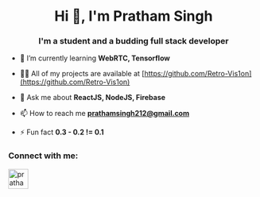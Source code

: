<h1 align="center">Hi 👋, I'm Pratham Singh</h1>
<h3 align="center">I'm a student and a budding full stack developer</h3>

- 🌱 I’m currently learning **WebRTC, Tensorflow**

- 👨‍💻 All of my projects are available at [https://github.com/Retro-Vis1on](https://github.com/Retro-Vis1on)

- 💬 Ask me about **ReactJS, NodeJS, Firebase**

- 📫 How to reach me **prathamsingh212@gmail.com**

- ⚡ Fun fact **0.3 - 0.2 != 0.1**

<h3 align="left">Connect with me:</h3>
<p align="left">
<a href="https://linkedin.com/in/pratham-singh-4971ab19a" target="blank"><img align="center" src="https://encrypted-tbn0.gstatic.com/images?q=tbn:ANd9GcTx5oMjbnNkPXdbT34o48m54coyO-BKEPCc-w&usqp=CAU" alt="pratham-singh-4971ab19a" height="40" width="40" /></a>
